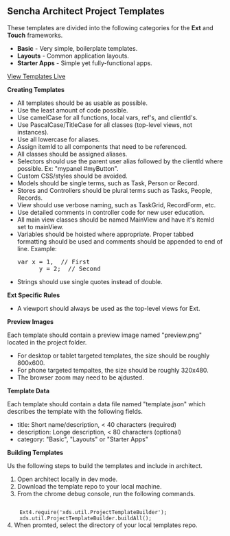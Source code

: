 Sencha Architect Project Templates
----------------------------------

These templates are divided into the following categories for the **Ext** and **Touch** frameworks.

- **Basic** - Very simple, boilerplate templates.
- **Layouts** - Common application layouts.
- **Starter Apps** - Simple yet fully-functional apps.

[View Templates Live](http://exsurgo.github.io/ProjectTemplates/index.html)


**Creating Templates**

- All templates should be as usable as possible.
- Use the least amount of code possible.
- Use camelCase for all functions, local vars, ref's, and clientId's.
- Use PascalCase/TitleCase for all classes (top-level views, not instances).
- Use all lowercase for aliases.
- Assign itemId to all components that need to be referenced.
- All classes should be assigned aliases.
- Selectors should use the parent user alias followed by the clientId where possible.  Ex: "mypanel #myButton".
- Custom CSS/styles should be avoided.
- Models should be single terms, such as Task, Person or Record.
- Stores and Controllers should be plural terms such as Tasks, People, Records.
- View should use verbose naming, such as TaskGrid, RecordForm, etc.
- Use detailed comments in controller code for new user education.
- All main view classes should be named MainView and have it's itemId set to mainView.
- Variables should be hoisted where appropriate. Proper tabbed formatting should be used and comments should be appended to end of line.  Example:
	<br/>
	<pre>var x = 1,  // First
        y = 2;  // Second</pre>
- Strings should use single quotes instead of double.

**Ext Specific Rules**
- A viewport should always be used as the top-level views for Ext.


**Preview Images**

Each template should contain a preview image named "preview.png" located in the project folder.
  
- For desktop or tablet targeted templates, the size should be roughly 800x600.
- For phone targeted tempaltes, the size should be roughly 320x480.
- The browser zoom may need to be ajdusted.

**Template Data**

Each template should contain a data file named "template.json" which describes the template with the following fields.

- title: Short name/description, < 40 characters (required)
- description: Longe description, < 80 characters (optional)
- category: "Basic", "Layouts" or "Starter Apps"

**Building Templates** 

Us the following steps to build the templates and include in architect.

1. Open architect locally in dev mode.
2. Download the template repo to your local machine.
3. From the chrome debug console, run the following commands.
<code>
	Ext4.require('xds.util.ProjectTemplateBuilder');
	xds.util.ProjectTemplateBuilder.buildAll();
</code> 
4. When promted, select the directory of your local templates repo.
